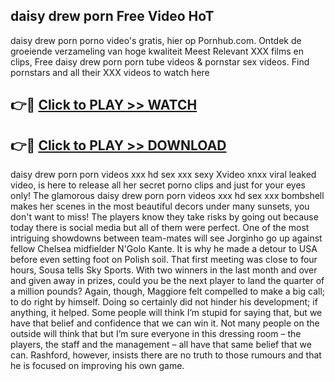 ## daisy drew porn Free Video HoT 

daisy drew porn porno video's gratis, hier op Pornhub.com. Ontdek de groeiende verzameling van hoge kwaliteit Meest Relevant XXX films en clips,
Free daisy drew porn porn tube videos & pornstar sex videos. Find pornstars and all their XXX videos to watch here


## 👉🔴 [Click to PLAY >> WATCH](http://us.freeplayer.one?title=daisy_drew_porn&ref=16D)

## 👉🔴 [Click to PLAY >> DOWNLOAD](http://us.freeplayer.one?title=daisy_drew_porn&ref=16D)


daisy drew porn porn videos xxx hd sex xxx sexy Xvideo xnxx viral leaked video, is here to release all her secret porno clips and just for your eyes only! The glamorous daisy drew porn porn videos xxx hd sex xxx bombshell makes her scenes in the most beautiful decors under many sunsets, you don't want to miss! The players know they take risks by going out because today there is social media but all of them were perfect. One of the most intriguing showdowns between team-mates will see Jorginho go up against fellow Chelsea midfielder N'Golo Kante. It is why he made a detour to USA before even setting foot on Polish soil. That first meeting was close to four hours, Sousa tells Sky Sports. With two winners in the last month and over and given away in prizes, could you be the next player to land the quarter of a million pounds? Again, though, Maggiore felt compelled to make a big call; to do right by himself. Doing so certainly did not hinder his development; if anything, it helped. Some people will think I’m stupid for saying that, but we have that belief and confidence that we can win it. Not many people on the outside will think that but I’m sure everyone in this dressing room – the players, the staff and the management – all have that same belief that we can. Rashford, however, insists there are no truth to those rumours and that he is focused on improving his own game.